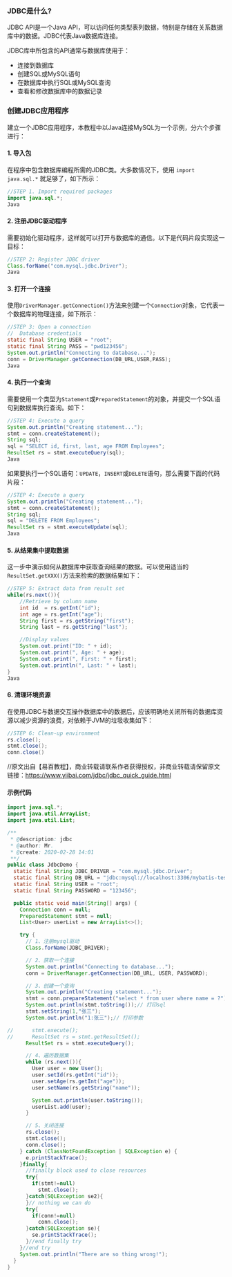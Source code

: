 ### JDBC是什么?

JDBC API是一个Java API，可以访问任何类型表列数据，特别是存储在关系数据库中的数据。JDBC代表Java数据库连接。

JDBC库中所包含的API通常与数据库使用于：

- 连接到数据库
- 创建SQL或MySQL语句
- 在数据库中执行SQL或MySQL查询
- 查看和修改数据库中的数据记录

### 创建JDBC应用程序

建立一个JDBC应用程序，本教程中以Java连接MySQL为一个示例，分六个步骤进行：

#### 1. 导入包

在程序中包含数据库编程所需的JDBC类。大多数情况下，使用 `import java.sql.*` 就足够了，如下所示：

```java
//STEP 1. Import required packages
import java.sql.*;
Java
```

#### 2. 注册JDBC驱动程序

需要初始化驱动程序，这样就可以打开与数据库的通信。以下是代码片段实现这一目标：

```java
//STEP 2: Register JDBC driver
Class.forName("com.mysql.jdbc.Driver");
Java
```

#### 3. 打开一个连接

使用`DriverManager.getConnection()`方法来创建一个`Connection`对象，它代表一个数据库的物理连接，如下所示：

```java
//STEP 3: Open a connection
//  Database credentials
static final String USER = "root";
static final String PASS = "pwd123456";
System.out.println("Connecting to database...");
conn = DriverManager.getConnection(DB_URL,USER,PASS);
Java
```

#### 4. 执行一个查询

需要使用一个类型为`Statement`或`PreparedStatement`的对象，并提交一个SQL语句到数据库执行查询。如下：

```java
//STEP 4: Execute a query
System.out.println("Creating statement...");
stmt = conn.createStatement();
String sql;
sql = "SELECT id, first, last, age FROM Employees";
ResultSet rs = stmt.executeQuery(sql);
Java
```

如果要执行一个SQL语句：`UPDATE`，`INSERT`或`DELETE`语句，那么需要下面的代码片段：

```java
//STEP 4: Execute a query
System.out.println("Creating statement...");
stmt = conn.createStatement();
String sql;
sql = "DELETE FROM Employees";
ResultSet rs = stmt.executeUpdate(sql);
Java
```

#### 5. 从结果集中提取数据

这一步中演示如何从数据库中获取查询结果的数据。可以使用适当的`ResultSet.getXXX()`方法来检索的数据结果如下：

```java
//STEP 5: Extract data from result set
while(rs.next()){
    //Retrieve by column name
    int id  = rs.getInt("id");
    int age = rs.getInt("age");
    String first = rs.getString("first");
    String last = rs.getString("last");

    //Display values
    System.out.print("ID: " + id);
    System.out.print(", Age: " + age);
    System.out.print(", First: " + first);
    System.out.println(", Last: " + last);
}
Java
```

#### 6. 清理环境资源

在使用JDBC与数据交互操作数据库中的数据后，应该明确地关闭所有的数据库资源以减少资源的浪费，对依赖于JVM的垃圾收集如下：

```java
//STEP 6: Clean-up environment
rs.close();
stmt.close();
conn.close()
```

//原文出自【易百教程】，商业转载请联系作者获得授权，非商业转载请保留原文链接：https://www.yiibai.com/jdbc/jdbc_quick_guide.html 

#### 示例代码

```java
import java.sql.*;
import java.util.ArrayList;
import java.util.List;

/**
 * @description: jdbc
 * @author: Mr.
 * @create: 2020-02-28 14:01
 **/
public class JdbcDemo {
  static final String JDBC_DRIVER = "com.mysql.jdbc.Driver";
  static final String DB_URL = "jdbc:mysql://localhost:3306/mybatis-test?serverTimezone=UTC";
  static final String USER = "root";
  static final String PASSWORD = "123456";

  public static void main(String[] args) {
    Connection conn = null;
    PreparedStatement stmt = null;
    List<User> userList = new ArrayList<>();

    try {
      // 1、注册mysql驱动
      Class.forName(JDBC_DRIVER);

      // 2、获取一个连接
      System.out.println("Connecting to database...");
      conn = DriverManager.getConnection(DB_URL, USER, PASSWORD);

      // 3、创建一个查询
      System.out.println("Creating statement...");
      stmt = conn.prepareStatement("select * from user where name = ?");
      System.out.println(stmt.toString());// 打印sql
      stmt.setString(1,"张三");
      System.out.println("1:张三");// 打印参数

//      stmt.execute();
//      ResultSet rs = stmt.getResultSet();
      ResultSet rs = stmt.executeQuery();

      // 4、遍历数据集
      while (rs.next()){
        User user = new User();
        user.setId(rs.getInt("id"));
        user.setAge(rs.getInt("age"));
        user.setName(rs.getString("name"));

        System.out.println(user.toString());
        userList.add(user);
      }

      // 5、关闭连接
      rs.close();
      stmt.close();
      conn.close();
    } catch (ClassNotFoundException | SQLException e) {
      e.printStackTrace();
    }finally{
      //finally block used to close resources
      try{
        if(stmt!=null)
          stmt.close();
      }catch(SQLException se2){
      }// nothing we can do
      try{
        if(conn!=null)
          conn.close();
      }catch(SQLException se){
        se.printStackTrace();
      }//end finally try
    }//end try
    System.out.println("There are so thing wrong!");
  }
}

```